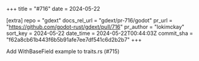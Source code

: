 +++
title = "#716"
date = 2024-05-22

[extra]
repo = "gdext"
docs_rel_url = "gdext/pr-716/godot"
pr_url = "https://github.com/godot-rust/gdext/pull/716"
pr_author = "lokimckay"
sort_key = 2024-05-22
date_time = 2024-05-22T00:44:03Z
commit_sha = "f62a8cb61b443f6b5b91afe7ee7df541c6d2b2b7"
+++

Add WithBaseField example to traits.rs (#715)
